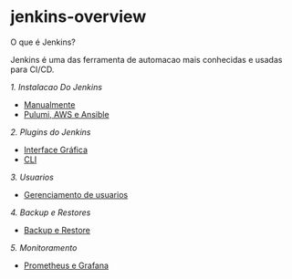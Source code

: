 # jenkins-overview

O que é Jenkins?

Jenkins é uma das ferramenta de automacao mais conhecidas e usadas para CI/CD.

*1. Instalacao Do Jenkins*
  - [Manualmente](https://github.com/fbrunoviana/jenkins-overview/tree/main/00%20-%20Instalacao/00%20-%20Manual)
  - [Pulumi, AWS e Ansible](https://github.com/fbrunoviana/jenkins-overview/blob/main/00%20-%20Instalacao/01%20-%20Pulumi%2C%20AWS%20e%20Ansible/readme.md)

*2. Plugins do Jenkins*
  - [Interface Gráfica](https://github.com/fbrunoviana/jenkins-overview/blob/main/01%20-%20Plugins%20do%20Jenkins/00%20-%20Interface%20grafica/readme.md)
  - [CLI](https://github.com/fbrunoviana/jenkins-overview/blob/main/01%20-%20Plugins%20do%20Jenkins/01%20-%20CLI/readme.md) 

*3. Usuarios*
  - [Gerenciamento de usuarios](https://github.com/fbrunoviana/jenkins-overview/blob/main/02%20-%20Gerenciamento%20de%20Usu%C3%A1rios/readme.md)

*4. Backup e Restores*
  - [Backup e Restore](https://github.com/fbrunoviana/jenkins-overview/blob/main/03%20-%20Backup%20e%20restauracao/readme.md)

*5. Monitoramento*
  - [Prometheus e Grafana](https://github.com/fbrunoviana/jenkins-overview/blob/main/04%20-%20Monitoramento/readme.md)